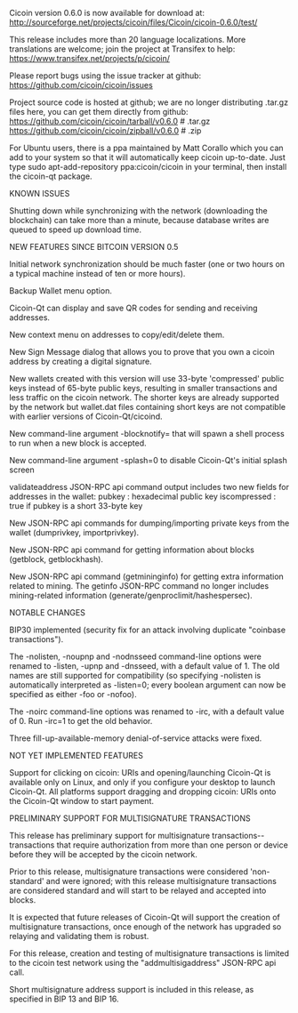 Cicoin version 0.6.0 is now available for download at:
http://sourceforge.net/projects/cicoin/files/Cicoin/cicoin-0.6.0/test/

This release includes more than 20 language localizations.
More translations are welcome; join the
project at Transifex to help:
https://www.transifex.net/projects/p/cicoin/

Please report bugs using the issue tracker at github:
https://github.com/cicoin/cicoin/issues

Project source code is hosted at github; we are no longer
distributing .tar.gz files here, you can get them
directly from github:
https://github.com/cicoin/cicoin/tarball/v0.6.0  # .tar.gz
https://github.com/cicoin/cicoin/zipball/v0.6.0  # .zip

For Ubuntu users, there is a ppa maintained by Matt Corallo which
you can add to your system so that it will automatically keep
cicoin up-to-date.  Just type
sudo apt-add-repository ppa:cicoin/cicoin
in your terminal, then install the cicoin-qt package.


KNOWN ISSUES

Shutting down while synchronizing with the network
(downloading the blockchain) can take more than a minute,
because database writes are queued to speed up download
time.


NEW FEATURES SINCE BITCOIN VERSION 0.5

Initial network synchronization should be much faster
(one or two hours on a typical machine instead of ten or more
hours).

Backup Wallet menu option.

Cicoin-Qt can display and save QR codes for sending
and receiving addresses.

New context menu on addresses to copy/edit/delete them.

New Sign Message dialog that allows you to prove that you
own a cicoin address by creating a digital
signature.

New wallets created with this version will
use 33-byte 'compressed' public keys instead of
65-byte public keys, resulting in smaller
transactions and less traffic on the cicoin
network. The shorter keys are already supported
by the network but wallet.dat files containing
short keys are not compatible with earlier
versions of Cicoin-Qt/cicoind.

New command-line argument -blocknotify=<command>
that will spawn a shell process to run <command> 
when a new block is accepted.

New command-line argument -splash=0 to disable
Cicoin-Qt's initial splash screen

validateaddress JSON-RPC api command output includes
two new fields for addresses in the wallet:
pubkey : hexadecimal public key
iscompressed : true if pubkey is a short 33-byte key

New JSON-RPC api commands for dumping/importing
private keys from the wallet (dumprivkey, importprivkey).

New JSON-RPC api command for getting information about
blocks (getblock, getblockhash).

New JSON-RPC api command (getmininginfo) for getting
extra information related to mining. The getinfo
JSON-RPC command no longer includes mining-related
information (generate/genproclimit/hashespersec).



NOTABLE CHANGES

BIP30 implemented (security fix for an attack involving
duplicate "coinbase transactions").

The -nolisten, -noupnp and -nodnsseed command-line
options were renamed to -listen, -upnp and -dnsseed,
with a default value of 1. The old names are still
supported for compatibility (so specifying -nolisten
is automatically interpreted as -listen=0; every
boolean argument can now be specified as either
-foo or -nofoo).

The -noirc command-line options was renamed to
-irc, with a default value of 0. Run -irc=1 to
get the old behavior.

Three fill-up-available-memory denial-of-service
attacks were fixed.


NOT YET IMPLEMENTED FEATURES

Support for clicking on cicoin: URIs and
opening/launching Cicoin-Qt is available only on Linux,
and only if you configure your desktop to launch
Cicoin-Qt. All platforms support dragging and dropping
cicoin: URIs onto the Cicoin-Qt window to start
payment.


PRELIMINARY SUPPORT FOR MULTISIGNATURE TRANSACTIONS

This release has preliminary support for multisignature
transactions-- transactions that require authorization
from more than one person or device before they
will be accepted by the cicoin network.

Prior to this release, multisignature transactions
were considered 'non-standard' and were ignored;
with this release multisignature transactions are
considered standard and will start to be relayed
and accepted into blocks.

It is expected that future releases of Cicoin-Qt
will support the creation of multisignature transactions,
once enough of the network has upgraded so relaying
and validating them is robust.

For this release, creation and testing of multisignature
transactions is limited to the cicoin test network using
the "addmultisigaddress" JSON-RPC api call.

Short multisignature address support is included in this
release, as specified in BIP 13 and BIP 16.
